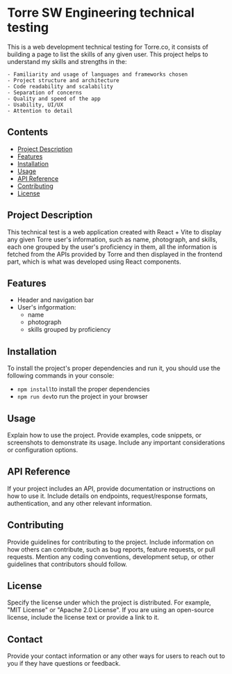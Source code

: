 # Torre SW Engineering technical testing

This is a web development technical testing for Torre.co, it consists of building a page to list the skills of any given user. This project helps to understand my skills and strengths in the:

    - Familiarity and usage of languages and frameworks chosen
    - Project structure and architecture
    - Code readability and scalability
    - Separation of concerns
    - Quality and speed of the app
    - Usability, UI/UX
    - Attention to detail


## Contents

- [Project Description](#project-description)
- [Features](#features)
- [Installation](#installation)
- [Usage](#usage)
- [API Reference](#api-reference)
- [Contributing](#contributing)
- [License](#license)

## Project Description

This technical test is a web application created with React + Vite to display any given Torre user's information, such as name, photograph, and skills, each one grouped by the user's proficiency in them, all the information is fetched from the APIs provided by Torre and then displayed in the frontend part, which is what was developed using React components.

## Features

- Header and navigation bar
- User's infgormation:
    - name
    - photograph
    - skills grouped by proficiency

## Installation

To install the project's proper dependencies and run it, you should use the following commands in your console:
- `npm install`to install the proper dependencies
- `npm run dev`to run the project in your browser

## Usage

Explain how to use the project. Provide examples, code snippets, or screenshots to demonstrate its usage. Include any important considerations or configuration options.

## API Reference

If your project includes an API, provide documentation or instructions on how to use it. Include details on endpoints, request/response formats, authentication, and any other relevant information.

## Contributing

Provide guidelines for contributing to the project. Include information on how others can contribute, such as bug reports, feature requests, or pull requests. Mention any coding conventions, development setup, or other guidelines that contributors should follow.

## License

Specify the license under which the project is distributed. For example, "MIT License" or "Apache 2.0 License". If you are using an open-source license, include the license text or provide a link to it.

## Contact

Provide your contact information or any other ways for users to reach out to you if they have questions or feedback.

